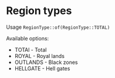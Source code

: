 # Region types

Usage ```RegionType::of(RegionType::TOTAL)```

Available options:
 * TOTAl - Total
 * ROYAL - Royal lands
 * OUTLANDS - Black zones
 * HELLGATE - Hell gates